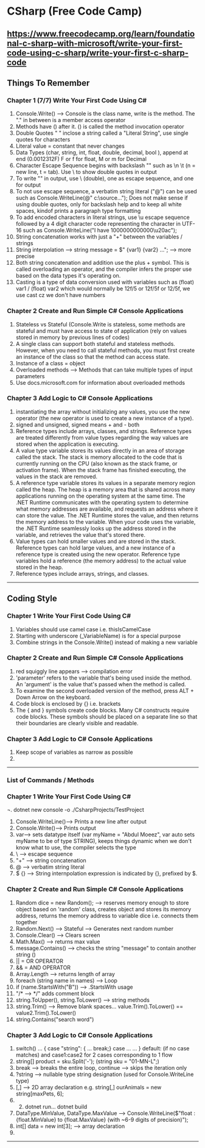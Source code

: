 # CSharp (Free Code Camp)
## https://www.freecodecamp.org/learn/foundational-c-sharp-with-microsoft/write-your-first-code-using-c-sharp/write-your-first-c-sharp-code

## Things To Remember
### Chapter 1 (7/7) Write Your First Code Using C#
1. Console.Write() --> Console is the class name, write is the method. The "." in between is a member access operator  
2. Methods have () after it. () is called the method invocation operator  
3. Double Quotes " " inclose a string called a "Literal String", use single quotes for characters
4. Literal value = constant that never changes
5. Data Types (char, string, int, float, double, decimal, bool ), append at end (0.0012312F) F or f for float, M or m for Decimal
6. Character Escape Sequence begins with backslash "\" such as \n \t (n = new line, t = tab). Use \ to show double quotes in output 
7. To write "\" in output, use \\ (double), one as escape sequence, and one for output
8. To not use escape sequence, a verbatim string literal ("@") can be used such as Console.WriteLine(@"   c:\source\..."); Does not make sense if using double quotes, only for backslash help and to keep all white spaces, kindof prints a paragraph type formatting  
9. To add encoded characters in literal strings, use \u escape sequence followed by a 4 digit character code representing the character in UTF-16 such as Console.WriteLine("I have 1000000000000\u20ac");
10. String concatenation works with just a "+" between the variables / strings
11. String interpolation --> string message = $" {var1} {var2} ..."; --> more precise
12. Both string concatenation and addition use the plus + symbol. This is called overloading an operator, and the compiler infers the proper use based on the data types it's operating on.
13. Casting is a type of data conversion used with variables such as (float) var1 / (float) var2 which would normally be 12f/5 or 12f/5f or 12/5f, we use cast cz we don't have numbers

### Chapter 2 Create and Run Simple C# Console Applications
1. Stateless vs Stateful (Console.Write is stateless, some methods are stateful and must have access to state of application (rely on values stored in memory by previous lines of codes)
2. A single class can support both stateful and stateless methods. However, when you need to call stateful methods, you must first create an instance of the class so that the method can access state.
3. Instance of a class = object
4. Overloaded methods --> Methods that can take multiple types of input parameters
5. Use docs.microsoft.com for information about overloaded methods

### Chapter 3 Add Logic to C# Console Applications
1. instantiating the array without initializing any values, you use the new operator (the new operator is used to create a new instance of a type).
2. signed and unsigned, signed means + and - both
3.  Reference types include arrays, classes, and strings. Reference types are treated differently from value types regarding the way values are stored when the application is executing.
4.  A value type variable stores its values directly in an area of storage called the stack. The stack is memory allocated to the code that is currently running on the CPU (also known as the stack frame, or activation frame). When the stack frame has finished executing, the values in the stack are removed.
5.  A reference type variable stores its values in a separate memory region called the heap. The heap is a memory area that is shared across many applications running on the operating system at the same time. The .NET Runtime communicates with the operating system to determine what memory addresses are available, and requests an address where it can store the value. The .NET Runtime stores the value, and then returns the memory address to the variable. When your code uses the variable, the .NET Runtime seamlessly looks up the address stored in the variable, and retrieves the value that's stored there.
6.  Value types can hold smaller values and are stored in the stack. Reference types can hold large values, and a new instance of a reference type is created using the new operator. Reference type variables hold a reference (the memory address) to the actual value stored in the heap.
7.  Reference types include arrays, strings, and classes.




---

## Coding Style
### Chapter 1 Write Your First Code Using C#
1. Variables should use camel case i.e. thisIsCamelCase
2. Starting with underscore (_VariableName) is for a special purpose
3. Combine strings in the Console.Write() instead of making a new variable

### Chapter 2 Create and Run Simple C# Console Applications
1. red squiggly line appears --> compilation error
2. 'parameter' refers to the variable that's being used inside the method. An 'argument' is the value that's passed when the method is called.
3.  To examine the second overloaded version of the method, press ALT + Down Arrow on the keyboard.
4.  Code block is enclosed by {} i.e. brackets
5.  The { and } symbols create code blocks. Many C# constructs require code blocks. These symbols should be placed on a separate line so that their boundaries are clearly visible and readable.

### Chapter 3 Add Logic to C# Console Applications
1. Keep scope of variables as narrow as possible
2. 




---

### List of Commands / Methods
### Chapter 1 Write Your First Code Using C#
¬. dotnet new console -o ./CsharpProjects/TestProject  
1. Console.WriteLine()--> Prints a new line after output
2. Console.Write()--> Prints output
3. var--> sets datatype itself (var myName = "Abdul Moeez", var auto sets myName to be of type STRING), keeps things dynamic when we don't know what to use, the compiler selects the type  
4. \ --> escape sequence
5. "+" --> string concatenation
6. @ --> verbatim string literal
7. $ {} --> String internpolation expression is indicated by {}, prefixed by $.

### Chapter 2 Create and Run Simple C# Console Applications
1. Random dice = new Random(); --> reserves memory enough to store object based on 'random' class, creates object and stores its memory address, returns the memory address to variable dice i.e. connects them together
2. Random.Next()  --> Stateful --> Generates next random number  
3. Console.Clear() --> Clears screen
4. Math.Max() --> returns max value
5. message.Contains() --> checks the string "message" to contain another string ()
6. || = OR OPERATOR
7. && = AND OPERATOR
8. Array.Length --> returns length of array
9. foreach (string name in names) --> Loop
10. if (name.StartsWith("B")) --> .StartsWith usage
11. "/* --> */" adds comment block
12. string.ToUpper(), string.ToLower() --> string methods
13. string.Trim() --> Remove blank spaces... value.Trim().ToLower() == value2.Trim().ToLower()  
14.  string.Contains("search word")

### Chapter 3 Add Logic to C# Console Applications
1. switch() ... { case "string": { ... break;} case ... ... } default: (if no case matches) and case1:case2 for 2 cases corresponding to 1 flow
2. string[] product = sku.Split('-');  (string sku = "01-MN-L";)  
3. break --> breaks the entire loop, continue --> skips the iteration only
4. ?string --> nullable type string designation (used for Console.WriteLine type)
5. [,] --> 2D array declaration e.g. string[,] ourAnimals = new string[maxPets, 6];
6. 2. dotnet run... dotnet build  
7. DataType.MinValue, DataType.MaxValue --> Console.WriteLine($"float  : {float.MinValue} to {float.MaxValue} (with ~6-9 digits of precision)");
8. int[] data = new int[3]; --> array declaration
9. 




---
